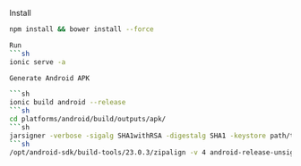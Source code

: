 Install 
```sh
npm install && bower install --force

Run
```sh
ionic serve -a

Generate Android APK

```sh
ionic build android --release
```sh
cd platforms/android/build/outputs/apk/
```sh
jarsigner -verbose -sigalg SHA1withRSA -digestalg SHA1 -keystore path/to/keystore.file android-release-unsigned.apk sisau_android
```sh
/opt/android-sdk/build-tools/23.0.3/zipalign -v 4 android-release-unsigned.apk axe.apk
